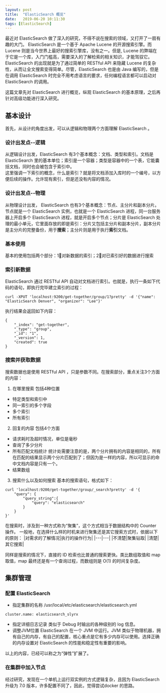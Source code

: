 ```yaml
---
layout: post
title:  "ElasticSearch 概览"
date:   2019-06-20 10:11:30
tags: [ElasticSearch]
---
```


最近对 ElasticSearch 做了深入的研究，不得不说在搜索的领域，又打开了一扇有趣的大门。 ElasticSearch 是一个基于 Apache Lucene 的开源搜索引擎。而 Lucene 则是当今世界上最好的搜索引擎库，没有之一。但是, Lucene 的弊端在于它是一个库，入门门槛高，需要深入的了解检索的相关知识，才能驾驭它。ElasticSearch 的出现就是为了通过简单的 RESTful API 来隐藏 Lucene 的复杂性，从而让全文搜索变得简单。尽管，ElasticSearch 也是由 Java 编写的，但是在调用 ElasticSearch 时完全不用考虑语言的要求，任何编程语言都可以启动对 ElasticSearch 的调用。

这篇文章先对 ElasticSearch 进行概览，纵观 ElasticSearch 的基本原理，之后再针对高级功能进行深入研究。

## 基本设计
首先，从设计的角度出发，可以从逻辑和物理两个方面理解 ElasticSearch 。
### 设计出发点--逻辑
从逻辑设计出发，ElasticSearch 有3个基本概念：文档、类型和索引。文档是 ElasticSearch 里的基本单位；索引是一个容器；类型是容器中的一个表，它能囊括文档，同时也会被包含于索引中。<br>
这里强调一下索引的概念，什么是索引？就是将文档添加入库时的一个编号，以方便后续的操作。允许现有索引，但是还没有内容的情况。
### 设计出发点--物理
从物理设计出发， ElasticSearch 也有3个基本概念：节点、主分片和副本分片。节点就是一个 ElasticSearch 实例，也就是一个 ElasticSearch 进程，同一台服务器上开启多个 ElasticSearch 进程，就是开启多个节点；分片是 ElasticSearch 处理的最小单元，它里面存放的即是索引：分片又包括主分片和副本分片，副本分片是主分片的完整备份，用于**搜索**；主分片则是用于执行**索引**文档。
### 基本使用
基本的使用包括两个部分：1⃣️对新数据的索引；2⃣️对已索引好的数据进行搜索
### 索引新数据
ElasticSearch 通过 RESTful API 自动对文档进行索引。也就是，执行一条如下代码的语句，即执行完毕建立索引的过程：
```
curl -XPUT 'localhost:9200/get-together/group/1?pretty' -d '{"name": "ElasticSearch Denver", "organizer": "Lee"}'
```

执行结果会返回如下内容：
```
{
    "_index": "get-together",
    "_type": "group",
    "_id": "1",
    "_version": 1,
    "created": true
}
```
### 搜索并获取数据
搜索数据也是使用 RESTful API ，只是参数不同。在搜索部分，重点关注3个方面的内容：
1. 在哪里搜索
包括4种位置
+ 特定类型和索引中
+ 同一索引的多个字段
+ 多个索引
+ 所有索引
2. 回复的内容
包括4个方面
+ 请求耗时及超时情况，单位是毫秒
+ 查询了多少分片
+ 所有匹配文档统计
统计处需要注意的是，两个分片拥有的内容是相同的，所有在匹配的结果显示两个分片匹配到了；但因为是一样的内容，所以可显示的命中文档内容是只有一个。
+ 结果数组

3. 搜索什么以及如何搜索
基本的搜索语句，格式如下：
```
curl 'localhost:9200/get-together/group/_search?pretty' -d '{
    "query": {
        "query_string":{
            "query": "elasticsearch"
        }
    }
}'
```

在搜索时，涉及到一种方式称为“聚集”，这个方式相当于数据结构中的 Counter 操作。
一般地，在选择什么样的时机来进行聚集还是其它搜索方式时，依据以下的原则：
|对需求的了解情况|执行的操作行为|
|---|---|
|不清楚|聚集钻取|
|清楚|其它搜索|

同样是搜索的情况下，直接的 ID 检索也比普通的搜索更快。类比数组取值和 map 取值，map 最终还是有一个查询过程，而数组则是 O(1) 的时间复杂度。

## 集群管理
### 配置 ElasticSearch
+ 指定集群的名称
/usr/local/etc/elasticsearch/elasticsearch.yml
```
cluster.name: elasticsearch_slyrx
```
+ 指定详细日志记录
类似于 Debug 时输出的各种级别的 log 信息。
+ 调整JVM位置
ElasticSearch 在一个 JVM 中运行。JVM 类似于物理机器，拥有自己的内存，有自己的配置，核心重点是它有多少内存可以使用。选择正确的内存设置对 ElasticSearch 的性能和稳定性有重要的影响。

以上的内容，已经可以称之为“弹性”扩展了。
### 在集群中加入节点
经过研究，发现在一个单机上运行双实例的方式逻辑复杂，且因为 ElasticSearch 升级为 7.0 版本，许多配置不同了，因此，觉得尝试docker 的思路。





